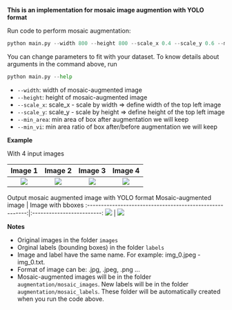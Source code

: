 **This is an implementation for mosaic image augmention with YOLO format**

Run code to perform mosaic augmentation:
```python
python main.py --width 800 --height 800 --scale_x 0.4 --scale_y 0.6 --min_area 500 --min_vi 0.3
```

You can change parameters to fit with your dataset. To know details about arguments in the command above, run

```python
python main.py --help
```
- `--width`: width of mosaic-augmented image
- `--height`: height of mosaic-augmented image
- `--scale_x`: scale_x - scale by width => define width of the top left image
- `--scale_y`: scale_y - scale by height => define height of the top left image
- `--min_area`: min area of box after augmentation we will keep
- `--min_vi`: min area ratio of box after/before augmentation we will keep

**Example**

With 4 input images

Image 1                    |  Image 2                  |Image 3                    |  Image 4 
:-------------------------:|:-------------------------:|:-------------------------:|:-------------------------:
<img src="images/7.jpeg">  | <img src="images/9.jpg">  | <img src="images/6.jpg">  |  <img src="images/10.jpg">

Output mosaic augmented image with YOLO format 
Mosaic-augmented image                                    |  Image with bboxes
:--------------------------------------------------------:|:-------------------------:
<img src="augmentation/mosaic_images/mo_7_9_6_10.jpg">    |  <img src="demo/demo_1.png">

**Notes**
- Original images in the folder `images`
- Orginal labels (bounding boxes) in the folder `labels`
- Image and label have the same name. For example: img_0.jpeg - img_0.txt. 
- Format of image can be: .jpg, .jpeg, .png ...
- Mosaic-augmented images will be in the folder `augmentation/mosaic_images`. New labels will be in the folder `augmentation/mosaic_labels`. These folder will be automatically created when you run the code above.
